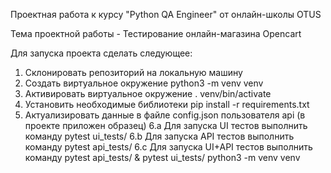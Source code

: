 Проектная работа к курсу "Python QA Engineer" от онлайн-школы OTUS

Тема проектной работы - Тестирование онлайн-магазина Opencart

Для запуска проекта cделать следующее:

1. Склонировать репозиторий на локальную машину
2. Создать виртуальное окружение python3 -m venv venv
3. Активировать виртуальное окружение . venv/bin/activate 
4. Установить необходимые библиотеки pip install -r requirements.txt
5. Актуализировать данные в файле config.json пользователя api (в проекте приложен образец)
6.a Для запуска UI тестов выполнить команду pytest ui_tests/
6.b Для запуска API тестов выполнить команду pytest api_tests/
6.c Для запуска UI+API тестов выполнить команду pytest api_tests/ & pytest ui_tests/
python3 -m venv venv
